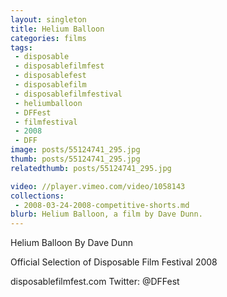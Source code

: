 ```yaml
---
layout: singleton
title: Helium Balloon
categories: films
tags:
 - disposable
 - disposablefilmfest
 - disposablefest
 - disposablefilm
 - disposablefilmfestival
 - heliumballoon
 - DFFest
 - filmfestival
 - 2008
 - DFF
image: posts/55124741_295.jpg
thumb: posts/55124741_295.jpg
relatedthumb: posts/55124741_295.jpg

video: //player.vimeo.com/video/1058143
collections:
 - 2008-03-24-2008-competitive-shorts.md
blurb: Helium Balloon, a film by Dave Dunn.
---
```


Helium Balloon
By Dave Dunn

Official Selection of Disposable Film Festival 2008

disposablefilmfest.com
Twitter: @DFFest